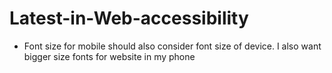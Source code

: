 # Latest-in-Web-accessibility

- Font size for mobile should also consider font size of device. I also want bigger size fonts for website in my phone
